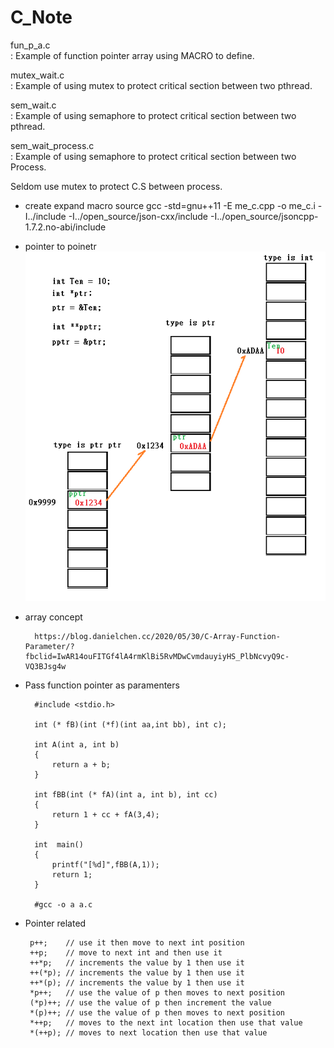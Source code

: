# C_Note

fun_p_a.c          
: Example of function pointer array using MACRO to define. 

mutex_wait.c       
: Example of using mutex to protect critical section between two pthread.

sem_wait.c         
: Example of using semaphore to protect critical section between two pthread.  

sem_wait_process.c         
: Example of using semaphore to protect critical section between two Process.   

Seldom use mutex to protect C.S between process.

* create expand macro source
gcc -std=gnu++11 -E me_c.cpp  -o me_c.i -I../include -I../open_source/json-cxx/include -I../open_source/jsoncpp-1.7.2.no-abi/include

* pointer to poinetr
![Screenshot](pointer_to_pointer.png) 

* array concept

        https://blog.danielchen.cc/2020/05/30/C-Array-Function-Parameter/?fbclid=IwAR14ouFITGf4lA4rmKlBi5RvMDwCvmdauyiyHS_PlbNcvyQ9c-VQ3BJsg4w

* Pass function pointer as paramenters

        #include <stdio.h>

        int (* fB)(int (*f)(int aa,int bb), int c);

        int A(int a, int b)
        {
            return a + b;
        }

        int fBB(int (* fA)(int a, int b), int cc)
        {
            return 1 + cc + fA(3,4);
        }

        int  main()
        {
            printf("[%d]",fBB(A,1));
            return 1;
        }

        #gcc -o a a.c
        
 * Pointer related

        p++;    // use it then move to next int position
        ++p;    // move to next int and then use it
        ++*p;   // increments the value by 1 then use it 
        ++(*p); // increments the value by 1 then use it
        ++*(p); // increments the value by 1 then use it
        *p++;   // use the value of p then moves to next position
        (*p)++; // use the value of p then increment the value
        *(p)++; // use the value of p then moves to next position
        *++p;   // moves to the next int location then use that value
        *(++p); // moves to next location then use that value
